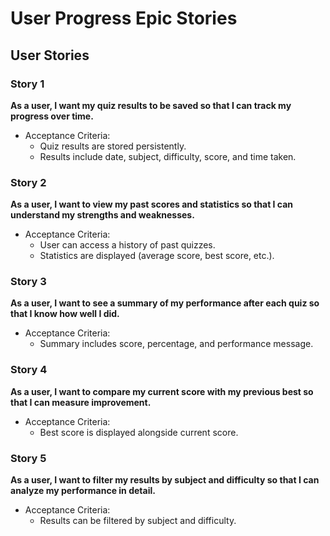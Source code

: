 # User Progress Epic Stories

## User Stories

### Story 1
**As a user, I want my quiz results to be saved so that I can track my progress over time.**
- Acceptance Criteria:
  - Quiz results are stored persistently.
  - Results include date, subject, difficulty, score, and time taken.

### Story 2
**As a user, I want to view my past scores and statistics so that I can understand my strengths and weaknesses.**
- Acceptance Criteria:
  - User can access a history of past quizzes.
  - Statistics are displayed (average score, best score, etc.).

### Story 3
**As a user, I want to see a summary of my performance after each quiz so that I know how well I did.**
- Acceptance Criteria:
  - Summary includes score, percentage, and performance message.

### Story 4
**As a user, I want to compare my current score with my previous best so that I can measure improvement.**
- Acceptance Criteria:
  - Best score is displayed alongside current score.

### Story 5
**As a user, I want to filter my results by subject and difficulty so that I can analyze my performance in detail.**
- Acceptance Criteria:
  - Results can be filtered by subject and difficulty.

